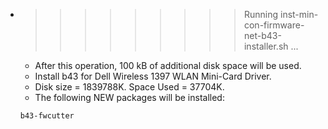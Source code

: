 * >>>>>>>>> Running inst-min-con-firmware-net-b43-installer.sh ...
  * After this operation, 100 kB of additional disk space will be used.
  * Install b43 for Dell Wireless 1397 WLAN Mini-Card Driver.
  * Disk size = 1839788K. Space Used = 37704K.
  * The following NEW packages will be installed:
  ```bash
  b43-fwcutter
  ```
